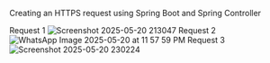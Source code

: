 Creating an HTTPS request using Spring Boot and Spring Controller

Request 1
![Screenshot 2025-05-20 213047](https://github.com/user-attachments/assets/3190aab6-54e8-409f-a1f5-d4f37d6b821d)
Request 2
![WhatsApp Image 2025-05-20 at 11 57 59 PM](https://github.com/user-attachments/assets/dfe7ceb6-e13f-44b1-9475-b2c9ad8aaed9)
Request 3
![Screenshot 2025-05-20 230224](https://github.com/user-attachments/assets/f24c0d11-17c4-4e68-9a31-644abc9ef53a)
